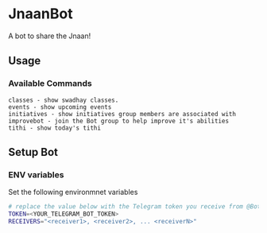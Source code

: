 # JnaanBot

A bot to share the Jnaan!

## Usage

### Available Commands

```commands
classes - show swadhay classes.
events - show upcoming events
initiatives - show initiatives group members are associated with
improvebot - join the Bot group to help improve it's abilities
tithi - show today's tithi
```

## Setup Bot

### ENV variables

Set the following environmnet variables

```bash
# replace the value below with the Telegram token you receive from @BotFather
TOKEN=<YOUR_TELEGRAM_BOT_TOKEN>
RECEIVERS="<receiver1>, <receiver2>, ... <receiverN>"
```

